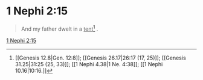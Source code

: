 # 1 Nephi 2:15

> And my father dwelt in a <u>tent</u>[^a] .

[1 Nephi 2:15](https://www.churchofjesuschrist.org/study/scriptures/bofm/1-ne/2?lang=eng&id=p15#p15)


[^a]: [[Genesis 12.8|Gen. 12:8]]; [[Genesis 26.17|26:17 (17, 25)]]; [[Genesis 31.25|31:25 (25, 33)]]; [[1 Nephi 4.38|1 Ne. 4:38]]; [[1 Nephi 10.16|10:16.]]
